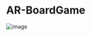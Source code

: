 # AR-BoardGame
![image](https://user-images.githubusercontent.com/104357925/217034596-bd7df5e6-a8d7-4423-b196-5183b2d7c946.png)
